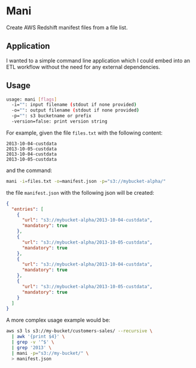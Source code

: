 # Mani

Create AWS Redshift manifest files from a file list.

## Application

I wanted to a simple command line application which I could embed into an ETL
workflow without the need for any external dependencies.

## Usage


```bash
usage: mani [flags]
  -i="": input filename (stdout if none provided)
  -o="": output filename (stdout if none provided)
  -p="": s3 bucketname or prefix
  -version=false: print version string
```

For example, given the file `files.txt` with the following content:

```text
2013-10-04-custdata
2013-10-05-custdata
2013-10-04-custdata
2013-10-05-custdata
```

and the command:

```bash
mani -i=files.txt -o=manifest.json -p="s3://mybucket-alpha/"
```

the file `manifest.json` with the following json will be created:


```json
{
  "entries": [
    {
      "url": "s3://mybucket-alpha/2013-10-04-custdata",
      "mandatory": true
    },
    {
      "url": "s3://mybucket-alpha/2013-10-05-custdata",
      "mandatory": true
    },
    {
      "url": "s3://mybucket-alpha/2013-10-04-custdata",
      "mandatory": true
    },
    {
      "url": "s3://mybucket-alpha/2013-10-05-custdata",
      "mandatory": true
    }
  ]
}
```

A more complex usage example would be:

```bash
aws s3 ls s3://my-bucket/customers-sales/ --recursive \
  | awk '{print $4}' \
  | grep -v '^$' \
  | grep '2013' \
  | mani -p="s3://my-bucket/" \
  > manifest.json
```
